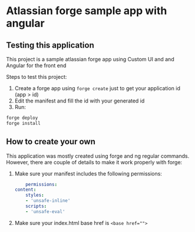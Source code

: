 # Atlassian forge sample app with angular

## Testing this application

This project is a sample atlassian forge app using Custom UI and and Angular for the front end

Steps to test this project:

1. Create a forge app using `forge create` just to get your application id (app > id)
2. Edit the manifest and fill the id with your generated id
3. Run:

```sh
forge deploy
forge install
```

## How to create your own

This application was mostly created using forge and ng regular commands. However, there are
couple of details to make it work properly with forge:

1. Make sure your manifest includes the following permissions:

    ```yaml
        permissions:
    content:
        styles:
        - 'unsafe-inline'
        scripts:
        - 'unsafe-eval'
    ```

2. Make sure your index.html base href is `<base href="">`
